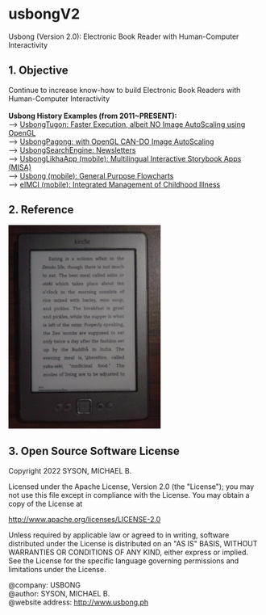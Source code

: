 # usbongV2
Usbong (Version 2.0): Electronic Book Reader with Human-Computer Interactivity

## 1. Objective
Continue to increase know-how to build Electronic Book Readers with Human-Computer Interactivity<br/>
<br/>
<b>Usbong History Examples (from 2011~PRESENT):</b><br/>
--> [UsbongTugon: Faster Execution, albeit NO Image AutoScaling using OpenGL](https://github.com/usbong/tugon)<br/>
--> [UsbongPagong: with OpenGL CAN-DO Image AutoScaling](https://github.com/usbong/pagong)<br/>
--> [UsbongSearchEngine: Newsletters](https://github.com/usbong/newsletters)<br/>
--> [UsbongLikhaApp (mobile): Multilingual Interactive Storybook Apps (MISA)](https://github.com/usbong/usbong_pagtsing)<br/>
--> [Usbong (mobile): General Purpose Flowcharts](https://github.com/usbong/usbong)<br/>
--> [eIMCI (mobile): Integrated Management of Childhood Illness](https://github.com/masarapmabuhay/e-imci)

## 2. Reference
<img src="https://github.com/usbong/documentation/blob/master/Usbong/R%26D/Notes/References/kindleEBookSystem/kindleEBookPartFromTrainingOfTheZenBuddhistMonk20220115T0759.jpg" width="60%">

## 3. Open Source Software License
Copyright 2022 SYSON, MICHAEL B.

Licensed under the Apache License, Version 2.0 (the "License"); you may not use this file except in compliance with the License. You may obtain a copy of the License at

   http://www.apache.org/licenses/LICENSE-2.0
  
Unless required by applicable law or agreed to in writing, software distributed under the License is distributed on an "AS IS" BASIS, WITHOUT WARRANTIES OR CONDITIONS OF ANY KIND, either express or implied. See the License for the specific language governing permissions and limitations under the License.

@company: USBONG<br/>
@author: SYSON, MICHAEL B.<br/>
@website address: http://www.usbong.ph<br/>
